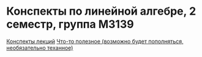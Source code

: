 # Конспекты по линейной алгебре, 2 семестр, группа М3139

[Конспекты лекций](https://github.com/sancho20021/linal/blob/master/main.pdf)
[Что-то полезное (возможно будет пополняться, необязательно теханное)](https://github.com/sancho20021/linal/blob/master/practice)
